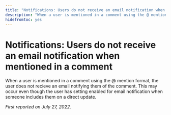 ```yaml
---
title: "Notifications: Users do not receive an email notification when mentioned in a comment"
description: "When a user is mentioned in a comment using the @ mention format, the user does not recieve an email notifying them of the comment. This may occur even though the user has setting enabled for email notification when someone includes them on a direct update."
hidefromtoc: yes
---
```


# Notifications: Users do not receive an email notification when mentioned in a comment

When a user is mentioned in a comment using the @ mention format, the user does not recieve an email notifying them of the comment. This may occur even though the user has setting enabled for email notification when someone includes them on a direct update.

_First reported on July 27, 2022._
